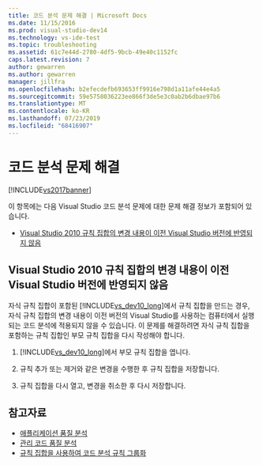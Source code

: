 ```yaml
---
title: 코드 분석 문제 해결 | Microsoft Docs
ms.date: 11/15/2016
ms.prod: visual-studio-dev14
ms.technology: vs-ide-test
ms.topic: troubleshooting
ms.assetid: 61c7e44d-2780-4df5-9bcb-49e40c1152fc
caps.latest.revision: 7
author: gewarren
ms.author: gewarren
manager: jillfra
ms.openlocfilehash: b2efecdefb693653ff9916e798d1a11afe44e4a5
ms.sourcegitcommit: 59e5758036223ee866f3de5e3c0ab2b6dbae97b6
ms.translationtype: MT
ms.contentlocale: ko-KR
ms.lasthandoff: 07/23/2019
ms.locfileid: "68416907"
---
```

# <a name="troubleshooting-code-analysis-issues"></a>코드 분석 문제 해결
[!INCLUDE[vs2017banner](../includes/vs2017banner.md)]

이 항목에는 다음 Visual Studio 코드 분석 문제에 대한 문제 해결 정보가 포함되어 있습니다.

- [Visual Studio 2010 규칙 집합의 변경 내용이 이전 Visual Studio 버전에 반영되지 않음](#ChildRuleSetChangesInPreviousVersions)

## <a name="ChildRuleSetChangesInPreviousVersions"></a> Visual Studio 2010 규칙 집합의 변경 내용이 이전 Visual Studio 버전에 반영되지 않음

자식 규칙 집합이 포함된 [!INCLUDE[vs_dev10_long](../includes/vs-dev10-long-md.md)]에서 규칙 집합을 만드는 경우, 자식 규칙 집합의 변경 내용이 이전 버전의 Visual Studio를 사용하는 컴퓨터에서 실행되는 코드 분석에 적용되지 않을 수 있습니다. 이 문제를 해결하려면 자식 규칙 집합을 포함하는 규칙 집합인 부모 규칙 집합을 다시 작성해야 합니다.

1. [!INCLUDE[vs_dev10_long](../includes/vs-dev10-long-md.md)]에서 부모 규칙 집합을 엽니다.

2. 규칙 추가 또는 제거와 같은 변경을 수행한 후 규칙 집합을 저장합니다.

3. 규칙 집합을 다시 열고, 변경을 취소한 후 다시 저장합니다.

## <a name="see-also"></a>참고자료

- [애플리케이션 품질 분석](../code-quality/analyzing-application-quality-by-using-code-analysis-tools.md)
- [관리 코드 품질 분석](../code-quality/analyzing-managed-code-quality-by-using-code-analysis.md)
- [규칙 집합을 사용하여 코드 분석 규칙 그룹화](../code-quality/using-rule-sets-to-group-code-analysis-rules.md)

